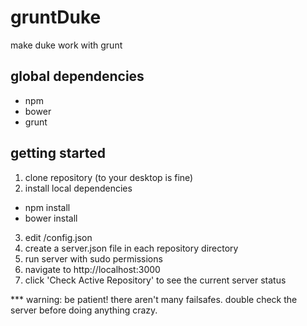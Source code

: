 # gruntDuke

make duke work with grunt

## global dependencies
* npm
* bower
* grunt

## getting started

1. clone repository (to your desktop is fine)
2. install local dependencies
  * npm install
  * bower install
3. edit /config.json
4. create a server.json file in each repository directory
5. run server with sudo permissions
6. navigate to http://localhost:3000
7. click 'Check Active Repository' to see the current server status

*** warning: be patient! there aren't many failsafes. double check the server before doing anything crazy.
